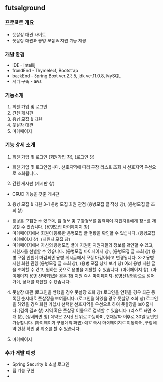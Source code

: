## futsalground   
### 프로젝트 개요
- 풋살장 대관 사이트
- 풋살장 대관과 용병 모집 & 지원 기능 제공           


### 개발 환경
 * IDE - Intellij
 * frondEnd - Thymeleaf, Bootstrap
 * backEnd - Spring Boot ver.2.3.5, jdk ver.11.0.8, MySQL
 * 서버 구축 - aws
 
### 기능소개
1. 회원 가입 및 로그인
2. 간편 게시판
3. 용병 모집 & 지원
4. 풋살장 대관
5. 마이페이지

### 기능 상세 소개
1. 회원 가입 및 로그인
(회원가입 창), (로그인 창)
 - 회원 가입 및 로그인입니다. 선호지역에 따라 구장 리스트 조회 시 선호지역 우선으로 조회됩니다.

2. 간편 게시판
(게시판 창)
 - CRUD 기능을 갖춘 게시판
 
3. 용병 모집 & 지원
3-1 용병 모집 회원 관점
(용병모집 글 작성 창), (용병모집 글 조회 창)
 - 용병을 모집할 수 있으며, 팀 정보 및 구장정보를 입력하여 지원자들에게 정보를 제공할 수 있습니다.
 (용병모집 마이페이지 창)
 - 마이페이지에서 회원이 등록한 용병모집 글 현황을 확인할 수 있습니다.
 (용병모집 마이페이지 창), (지원자 모집 창)
 - 마이페이지에서 자신의 용병모집 글에 지원한 지원자들의 정보를 확인할 수 있고, 지원자를 선별할 수 있습니다.
 (용병모집 마이페이지 창), (용병모집 글 조회 창)
 용병 모집 인원이 마감되면 용병 게시글에서 모집 마감이라고 변경됩니다.
 3-2 용병 지원 회원 관점
 (용병모집 글 조회 창), (용병 모집 상세 보기 창)
 여러 용병 지원 글을 조회할 수 있고, 원하는 곳으로 용병을 지원할 수 있습니다.
 (마이페이지 창), (마이페이지 용병 선택되었을 경우 창)
 지원 즉시 마이페이지-용병신청현황으로 넘어가며, 상태를 확인할 수 있습니다.
 
 4. 풋살장 대관
 (로그인을 안했을 경우 풋살장 조회 창)
 로그인을 안했을 경우 최근 등록된 순서대로 풋살장을 보여줍니다.
 (로그인을 하였을 경우 풋살장 조회 창)
 로그인을 하였을 경우 회원 가입시 선택한 선호지역을 우선으로 하여 풋살장을 보여줍니다.
 (검색 결과 창)
 지역 혹은 풋살장 이름으로 검색할 수 있습니다.
 (리스트 화면 소개 창), (상세화면 창)
 예약은 2시간 단위로 가능하며, 현재날짜 이후로 30일 동안만 가능합니다.
 (마이페이지 구장예약 화면)
 예약 즉시 마이페이지로 이동하며, 구장예약 현황 확인 및 취소를 할 수 있습니다. 
 
 5. 마이페이지

### 추가 개발 예정
 - Spring Security & 소셜 로그인
 - 팀 기능 구현
 - 
